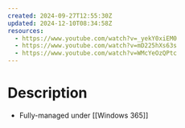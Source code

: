 ```yaml
---
created: 2024-09-27T12:55:30Z
updated: 2024-12-10T08:34:58Z
resources:
  - https://www.youtube.com/watch?v=_yekY0xiEM0
  - https://www.youtube.com/watch?v=mD225hXs63s
  - https://www.youtube.com/watch?v=WMcYeOzQPtc
---
```

# Description
- Fully-managed under [[Windows 365]]
